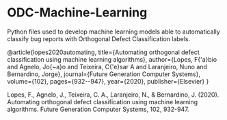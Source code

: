 # ODC-Machine-Learning

Python files used to develop machine learning models able to automatically classify bug reports with Orthogonal Defect Classification labels.

@article{lopes2020automating,
  title={Automating orthogonal defect classification using machine learning algorithms},
  author={Lopes, F{\'a}bio and Agnelo, Jo{\~a}o and Teixeira, C{\'e}sar A and Laranjeiro, Nuno and Bernardino, Jorge},
  journal={Future Generation Computer Systems},
  volume={102},
  pages={932--947},
  year={2020},
  publisher={Elsevier}
}

Lopes, F., Agnelo, J., Teixeira, C. A., Laranjeiro, N., & Bernardino, J. (2020). Automating orthogonal defect classification using machine learning algorithms. Future Generation Computer Systems, 102, 932-947.

